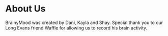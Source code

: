 # About Us
BrainyMood was created by Dani, Kayla and Shay.
Special thank you to our Long Evans friend Waffle for allowing us to record his brain activity.

